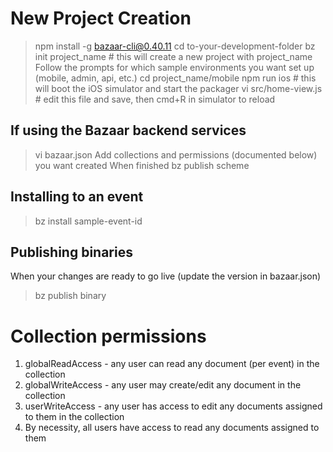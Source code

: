 # New Project Creation
> npm install -g bazaar-cli@0.40.11
> cd to-your-development-folder
> bz init project_name # this will create a new project with project_name
Follow the prompts for which sample environments you want set up (mobile, admin, api, etc.)
> cd project_name/mobile
> npm run ios # this will boot the iOS simulator and start the packager
> vi src/home-view.js # edit this file and save, then cmd+R in simulator to reload

## If using the Bazaar backend services
> vi bazaar.json
Add collections and permissions (documented below) you want created
When finished
> bz publish scheme

## Installing to an event
> bz install sample-event-id

## Publishing binaries
When your changes are ready to go live (update the version in bazaar.json)
> bz publish binary

# Collection permissions
1. globalReadAccess - any user can read any document (per event) in the collection
2. globalWriteAccess - any user may create/edit any document in the collection
3. userWriteAccess - any user has access to edit any documents assigned to them in the collection
4. By necessity, all users have access to read any documents assigned to them
